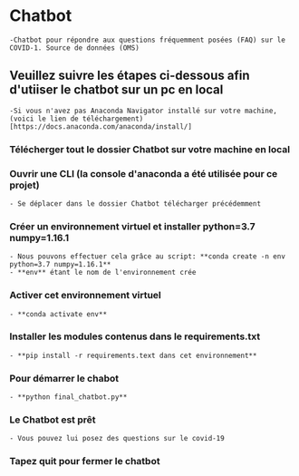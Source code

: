 # Chatbot
    -Chatbot pour répondre aux questions fréquemment posées (FAQ) sur le COVID-1. Source de données (OMS)



## Veuillez suivre les étapes ci-dessous afin d'utiiser le chatbot sur un pc en local
    -Si vous n'avez pas Anaconda Navigator installé sur votre machine, (voici le lien de téléchargement)[https://docs.anaconda.com/anaconda/install/] 

### Télécherger tout le dossier Chatbot sur votre machine en local

### Ouvrir une CLI (la console d'anaconda a été utilisée pour ce projet)
    - Se déplacer dans le dossier Chatbot télécharger précédemment 

### Créer un environnement virtuel et installer python=3.7 numpy=1.16.1
    - Nous pouvons effectuer cela grâce au script: **conda create -n env python=3.7 numpy=1.16.1**
    - **env** étant le nom de l'environnement crée 

### Activer cet environnement virtuel
    - **conda activate env**

### Installer les modules contenus dans le requirements.txt
    - **pip install -r requirements.text dans cet environnement**

### Pour démarrer le chabot
    - **python final_chatbot.py**

### Le Chatbot est prêt
    - Vous pouvez lui posez des questions sur le covid-19


### Tapez quit pour fermer le chatbot

